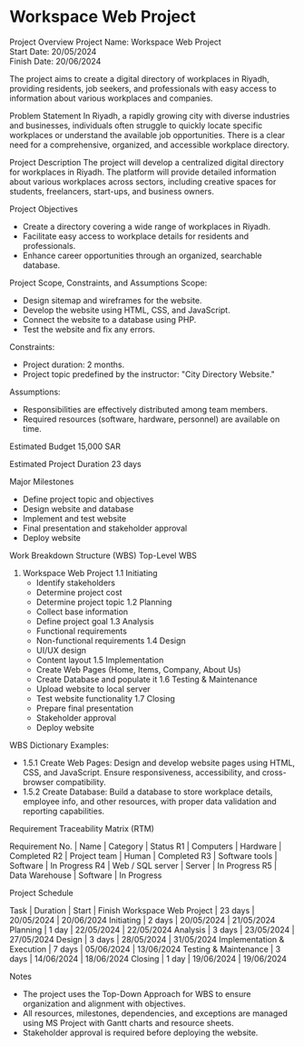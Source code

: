 # Workspace Web Project

Project Overview
Project Name: Workspace Web Project  
Start Date: 20/05/2024  
Finish Date: 20/06/2024  

The project aims to create a digital directory of workplaces in Riyadh, providing residents, job seekers, and professionals with easy access to information about various workplaces and companies.

Problem Statement
In Riyadh, a rapidly growing city with diverse industries and businesses, individuals often struggle to quickly locate specific workplaces or understand the available job opportunities. There is a clear need for a comprehensive, organized, and accessible workplace directory.

Project Description
The project will develop a centralized digital directory for workplaces in Riyadh. The platform will provide detailed information about various workplaces across sectors, including creative spaces for students, freelancers, start-ups, and business owners.

Project Objectives
- Create a directory covering a wide range of workplaces in Riyadh.  
- Facilitate easy access to workplace details for residents and professionals.  
- Enhance career opportunities through an organized, searchable database.

Project Scope, Constraints, and Assumptions
Scope:  
- Design sitemap and wireframes for the website.  
- Develop the website using HTML, CSS, and JavaScript.  
- Connect the website to a database using PHP.  
- Test the website and fix any errors.  

Constraints:  
- Project duration: 2 months.  
- Project topic predefined by the instructor: "City Directory Website."  

Assumptions:  
- Responsibilities are effectively distributed among team members.  
- Required resources (software, hardware, personnel) are available on time.

Estimated Budget
15,000 SAR

Estimated Project Duration
23 days

Major Milestones
- Define project topic and objectives  
- Design website and database  
- Implement and test website  
- Final presentation and stakeholder approval  
- Deploy website

Work Breakdown Structure (WBS)
Top-Level WBS
1. Workspace Web Project
   1.1 Initiating
      - Identify stakeholders
      - Determine project cost
      - Determine project topic
   1.2 Planning
      - Collect base information
      - Define project goal
   1.3 Analysis
      - Functional requirements
      - Non-functional requirements
   1.4 Design
      - UI/UX design
      - Content layout
   1.5 Implementation
      - Create Web Pages (Home, Items, Company, About Us)
      - Create Database and populate it
   1.6 Testing & Maintenance
      - Upload website to local server
      - Test website functionality
   1.7 Closing
      - Prepare final presentation
      - Stakeholder approval
      - Deploy website

WBS Dictionary Examples:  
- 1.5.1 Create Web Pages: Design and develop website pages using HTML, CSS, and JavaScript. Ensure responsiveness, accessibility, and cross-browser compatibility.  
- 1.5.2 Create Database: Build a database to store workplace details, employee info, and other resources, with proper data validation and reporting capabilities.

Requirement Traceability Matrix (RTM)

Requirement No. | Name | Category | Status
R1 | Computers | Hardware | Completed
R2 | Project team | Human | Completed
R3 | Software tools | Software | In Progress
R4 | Web / SQL server | Server | In Progress
R5 | Data Warehouse | Software | In Progress

Project Schedule

Task | Duration | Start | Finish
Workspace Web Project | 23 days | 20/05/2024 | 20/06/2024
Initiating | 2 days | 20/05/2024 | 21/05/2024
Planning | 1 day | 22/05/2024 | 22/05/2024
Analysis | 3 days | 23/05/2024 | 27/05/2024
Design | 3 days | 28/05/2024 | 31/05/2024
Implementation & Execution | 7 days | 05/06/2024 | 13/06/2024
Testing & Maintenance | 3 days | 14/06/2024 | 18/06/2024
Closing | 1 day | 19/06/2024 | 19/06/2024

Notes
- The project uses the Top-Down Approach for WBS to ensure organization and alignment with objectives.  
- All resources, milestones, dependencies, and exceptions are managed using MS Project with Gantt charts and resource sheets.  
- Stakeholder approval is required before deploying the website.  


